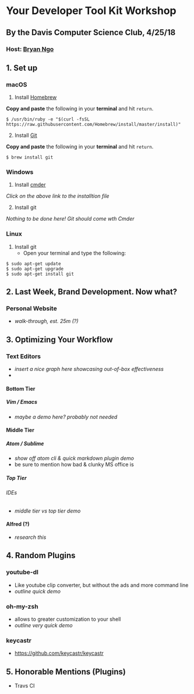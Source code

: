 # **Your Developer Tool Kit Workshop**
## By the Davis Computer Science Club, 4/25/18
### Host: [Bryan Ngo](http://bryngo.me)

## 1. Set up
### macOS
1. Install [Homebrew](https://brew.sh)

**Copy and paste** the following in your **terminal** and hit `return`.

`$ /usr/bin/ruby -e "$(curl -fsSL https://raw.githubusercontent.com/Homebrew/install/master/install)"`

2. Install [Git](https://github.com/git/git)

**Copy and paste** the following in your **terminal** and hit `return`.

`$ brew install git`

### Windows
1. Install [cmder](http://cmder.net)

*Click on the above link to the installtion file*

2. Install git

*Nothing to be done here! Git should come wth Cmder*

### Linux
1. Install git
    - Open your terminal and type the following:
```
$ sudo apt-get update
$ sudo apt-get upgrade
$ sudo apt-get install git
```

## 2. Last Week, Brand Development. Now what?
### Personal Website
- *walk-through, est. 25m (?)*

## 3. Optimizing Your Workflow
### Text Editors
- *insert a nice graph here showcasing out-of-box effectiveness*
-
#### Bottom Tier
##### Vim / Emacs
- *maybe a demo here? probably not needed*

#### Middle Tier
##### Atom / Sublime
- *show off atom cli & quick markdown plugin demo*
- be sure to mention how bad & clunky MS office is

##### Top Tier
###### IDEs
- *middle tier vs top tier demo*

#### Alfred (?)
- *research this*

## 4. Random Plugins
### youtube-dl
- Like youtube clip converter, but without the ads and more command line
- *outline quick demo*

### oh-my-zsh
- allows to greater customization to your shell
- *outline very quick demo*

### keycastr
- https://github.com/keycastr/keycastr

## 5. Honorable Mentions (Plugins)
- Travs CI
